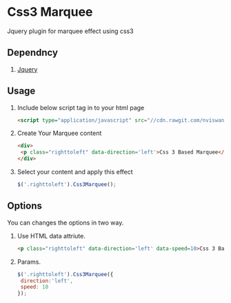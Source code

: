 # Css3 Marquee
Jquery plugin for marquee effect using css3



## Dependncy	

1. [Jquery](http://code.jquery.com/jquery-1.9.1.js)



## Usage

1. Include below script tag in to your html page
   ```html
   <script type="application/javascript" src="//cdn.rawgit.com/nviswanathan/Css3Marquee/master/marquee.js"></script>
   ```

2. Create Your Marquee content
   ```html
   <div>
   	<p class="righttoleft" data-direction='left'>Css 3 Based Marquee</p>
   </div>
   ```

3. Select your content and apply this effect
   ```javascript
   $('.righttoleft').Css3Marquee();
   ```

## Options

You can changes the options in two way.

1. Use HTML data attriute.

   ```html
   <p class="righttoleft" data-direction='left' data-speed=10>Css 3 Based Marquee</p>
   ```

2. Params.

   ```javascript
   $('.righttoleft').Css3Marquee({
   	direction:'left',
   	speed: 10
   });
   ```

